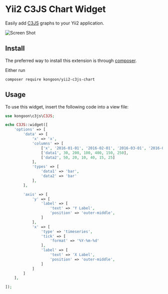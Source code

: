 Yii2 C3JS Chart Widget
======================

Easily add [C3JS](http://c3js.org/) graphs to your Yii2 application.

![Screen Shot](https://www.programmerthailand.com/uploads/1/1463986621_yii2-c3js-chart-widget.jpg)

Install
-----
The preferred way to install this extension is through [composer](http://getcomposer.org/download/).

Either run

```
composer require kongoon/yii2-c3js-chart
```

Usage
-----
To use this widget, insert the following code into a view file:
```php
use kongoon\c3js\C3JS;

echo C3JS::widget([
    'options' => [
        'data' => [
            'x' => 'x',
            'columns' => [
                ['x', '2016-01-01', '2016-02-01', '2016-03-01', '2016-04-01', '2016-05-01', '2016-06-01'],
                ['data1', 30, 200, 100, 400, 150, 250],
                ['data2', 50, 20, 10, 40, 15, 25]
            ],
            'types' => [
                'data1' => 'bar',
                'data2' => 'bar'
            ],
        ],

        'axis' => [
            'y' => [
                'label' => [
                    'text' => 'Y Label',
                    'position' => 'outer-middle',
                ]
            ],
            'x' => [
                'type' => 'timeseries',
                'tick' => [
                    'format' => '%Y-%m-%d'
                ],
                'label' => [
                    'text' => 'X Label',
                    'position' => 'outer-middle',
                ]
            ]
        ]
    ],

]);
```
